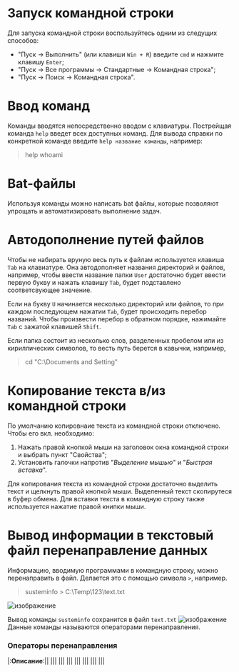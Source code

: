 # Запуск командной строки
Для запуска командной строки воспользуйтесь одним из следущих способов:
* "Пуск -> Выполнить" (или клавиши `Win + R`) введите `cmd` и нажмите клавишу `Enter`;
* "Пуск -> Все программы -> Стандартные -> Командная строка";
* "Пуск -> Поиск -> Командная строка".

# Ввод команд
Команды вводятся непосредственно вводом с клавиатуры. Пострейщая команда `help` введет всех доступных команд. Для вывода справки по конкретной команде введите `help название команды`, например:
> help whoami

# Bat-файлы
Используя команды можно написать  bat файлы, которые позволяют упрощать и автоматизировать выполнение задач.

# Автодополнение путей файлов
Чтобы не набирать вруную весь путь к файлам используется клавиша `Tab` на клавиатуре. Она автодополняет названия директорий и файлов, например, чтобы ввести название папки `User` достаточно будет ввести первую букву и нажать клавишу `Tab`, будет подставлено соответсвующее значение.

Если на букву `U` начинается несколько директорий или файлов, то при каждом последующем нажатии `Tab`, будет происходить перебор названий. Чтобы произвести перебор в обратном порядке, нажимайте `Tab` с зажатой клавишей `Shift`.

Если папка состоит из несколько слов, разделенных пробелом или из кириллических символов, то весть путь берется в кавычки, например,
> cd "C:\Documents and Setting"

# Копирование текста в/из командной строки
По умолчанию копировнаие текста из командной строки отключено. Чтобы его вкл. необходимо:
1. Нажать правой кнопкой мыши на заголовок окна командной строки и выбрать пункт "Свойства";
2. Установить галочки напротив "*Выделение мышью*" и "*Быстрая вставка*".

Для копирования текста из командной строки достаточно выделить текст и щелкнуть правой кнопкой мыши. Выделенный текст скопирутеся в буфер обмена. Для вставки текста в командную строку также используется нажатие правой книпки мыши.

# Вывод информации в текстовый файл перенаправление данных
Информацию, вводимую программами в командную строку, можно перенаправить в файл. Делается это с помощью символа `>`, например.
> susteminfo > C:\Temp\123\text.txt

![изображение](https://user-images.githubusercontent.com/89955549/131783284-fd6795d9-7bb4-49de-98a8-7e8e776643ea.png)

Вывод команды `susteminfo` сохранится в файл `text.txt`
![изображение](https://user-images.githubusercontent.com/89955549/131783439-8ce501ba-05b1-4c89-b95e-010920be3c7e.png)
Данные команды называются операторами перенаправления.

### Операторы перенаправления
|:**Описание**:||
|||
|||
|||
|||
|||
|||
|||


